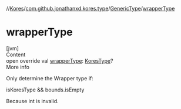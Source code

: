 //[Kores](../../index.md)/[com.github.jonathanxd.kores.type](../index.md)/[GenericType](index.md)/[wrapperType](wrapper-type.md)



# wrapperType  
[jvm]  
Content  
open override val [wrapperType](wrapper-type.md): [KoresType](../-kores-type/index.md)?  
More info  


Only determine the Wrapper type if:



isKoresType && bounds.isEmpty



Because int<T> is invalid.

  



